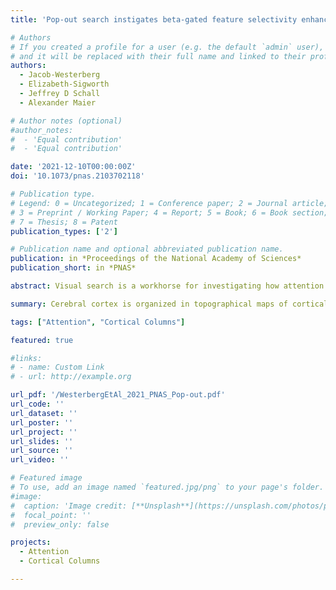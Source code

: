 ```yaml
---
title: 'Pop-out search instigates beta-gated feature selectivity enhancement across V4 layers'

# Authors
# If you created a profile for a user (e.g. the default `admin` user), write the username (folder name) here
# and it will be replaced with their full name and linked to their profile.
authors:
  - Jacob-Westerberg
  - Elizabeth-Sigworth
  - Jeffrey D Schall
  - Alexander Maier

# Author notes (optional)
#author_notes:
#  - 'Equal contribution'
#  - 'Equal contribution'

date: '2021-12-10T00:00:00Z'
doi: '10.1073/pnas.2103702118'

# Publication type.
# Legend: 0 = Uncategorized; 1 = Conference paper; 2 = Journal article;
# 3 = Preprint / Working Paper; 4 = Report; 5 = Book; 6 = Book section;
# 7 = Thesis; 8 = Patent
publication_types: ['2']

# Publication name and optional abbreviated publication name.
publication: in *Proceedings of the National Academy of Sciences*
publication_short: in *PNAS*

abstract: Visual search is a workhorse for investigating how attention inter- acts with processing of sensory information. Attentional selection has been linked to altered cortical sensory responses and fea- ture preferences (i.e., tuning). However, attentional modulation of feature selectivity during search is largely unexplored. Here we map the spatiotemporal profile of feature selectivity during singleton search. Monkeys performed a search where a pop-out feature determined the target of attention. We recorded laminar neural responses from visual area V4. We first identified “feature columns” which showed preference for individual colors. In the unattended condition, feature columns were significantly more selective in superficial relative to middle and deep layers. Attend- ing a stimulus increased selectivity in all layers but not equally. Feature selectivity increased most in the deep layers, leading to higher selectivity in extragranular layers as compared to the mid- dle layer. This attention-induced enhancement was rhythmically gated in phase with the beta-band local field potential. Beta power dominated both extragranular laminar compartments, but current source density analysis pointed to an origin in superficial layers, specifically. While beta-band power was present regardless of attentional state, feature selectivity was only gated by beta in the attended condition. Neither the beta oscillation nor its gating of feature selectivity varied with microsaccade production. Im- portantly, beta modulation of neural activity predicted response times, suggesting a direct link between attentional gating and behavioral output. Together, these findings suggest beta-range synaptic activation in V4’s superficial layers rhythmically gates attentional enhancement of feature tuning in a way that affects the speed of attentional selection.

summary: Cerebral cortex is organized in topographical maps of cortical columns. These columns consist of mesoscopic neural circuits that preferentially respond to certain stimulus features like color. We show that attending a visual stimulus results in rhythmic gating of feature preferences along cortical columns. The strength of that rhythm directly impacts the behavioral outcome. These findings demonstrate that the dynamics of feature preferences in cortical columns underlie at least some of the rhythmicity that is associated with attention.

tags: ["Attention", "Cortical Columns"]

featured: true

#links:
# - name: Custom Link
# - url: http://example.org

url_pdf: '/WesterbergEtAl_2021_PNAS_Pop-out.pdf'
url_code: ''
url_dataset: ''
url_poster: ''
url_project: ''
url_slides: ''
url_source: ''
url_video: ''

# Featured image
# To use, add an image named `featured.jpg/png` to your page's folder.
#image:
#  caption: 'Image credit: [**Unsplash**](https://unsplash.com/photos/pLCdAaMFLTE)'
#  focal_point: ''
#  preview_only: false

projects:
  - Attention
  - Cortical Columns

---
```

